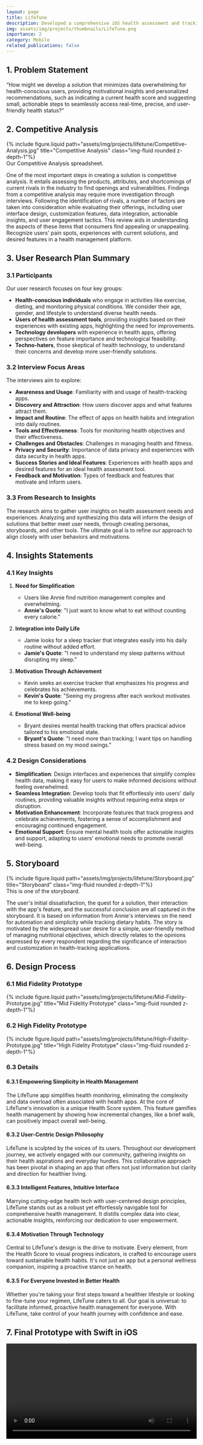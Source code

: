 ```yaml
---
layout: page
title: LifeTune
description: Developed a comprehensive iOS health assessment and tracking app with SwiftUI and Swift.
img: assets/img/projects/thumbnails/LifeTune.png
importance: 2
category: Mobile
related_publications: false
---
```


## 1. Problem Statement

“How might we develop a solution that minimizes data overwhelming for health-conscious users, providing motivational insights and personalized recommendations, such as indicating a current health score and suggesting small, actionable steps to seamlessly access real-time, precise, and user-friendly health status?”

## 2. Competitive Analysis

<div class="row">
    <div class="col-sm mt-3 mt-md-0">
        {% include figure.liquid path="assets/img/projects/lifetune/Competitive-Analysis.jpg" title="Competitive Analysis" class="img-fluid rounded z-depth-1"%}
    </div>
</div>
<div class="caption">
    Our Competitive Analysis spreadsheet.
</div>

One of the most important steps in creating a solution is competitive analysis. It entails assessing the products, attributes, and shortcomings of current rivals in the industry to find openings and vulnerabilities. Findings from a competitive analysis may require more investigation through interviews. Following the identification of rivals, a number of factors are taken into consideration while evaluating their offerings, including user interface design, customization features, data integration, actionable insights, and user engagement tactics. This review aids in understanding the aspects of these items that consumers find appealing or unappealing. Recognize users' pain spots, experiences with current solutions, and desired features in a health management platform.

## 3. User Research Plan Summary

### 3.1 Participants

Our user research focuses on four key groups:

- **Health-conscious individuals** who engage in activities like exercise, dieting, and monitoring physical conditions. We consider their age, gender, and lifestyle to understand diverse health needs.
- **Users of health assessment tools**, providing insights based on their experiences with existing apps, highlighting the need for improvements.
- **Technology developers** with experience in health apps, offering perspectives on feature importance and technological feasibility.
- **Techno-haters**, those skeptical of health technology, to understand their concerns and develop more user-friendly solutions.

### 3.2 Interview Focus Areas

The interviews aim to explore:

- **Awareness and Usage**: Familiarity with and usage of health-tracking apps.
- **Discovery and Attraction**: How users discover apps and what features attract them.
- **Impact and Routine**: The effect of apps on health habits and integration into daily routines.
- **Tools and Effectiveness**: Tools for monitoring health objectives and their effectiveness.
- **Challenges and Obstacles**: Challenges in managing health and fitness.
- **Privacy and Security**: Importance of data privacy and experiences with data security in health apps.
- **Success Stories and Ideal Features**: Experiences with health apps and desired features for an ideal health assessment tool.
- **Feedback and Motivation**: Types of feedback and features that motivate and inform users.

### 3.3 From Research to Insights

The research aims to gather user insights on health assessment needs and experiences. Analyzing and synthesizing this data will inform the design of solutions that better meet user needs, through creating personas, storyboards, and other tools. The ultimate goal is to refine our approach to align closely with user behaviors and motivations.

## 4. Insights Statements

### 4.1 Key Insights

1. **Need for Simplification**

   - Users like Annie find nutrition management complex and overwhelming.
   - **Annie's Quote**: "I just want to know what to eat without counting every calorie."

2. **Integration into Daily Life**

   - Jamie looks for a sleep tracker that integrates easily into his daily routine without added effort.
   - **Jamie's Quote**: "I need to understand my sleep patterns without disrupting my sleep."

3. **Motivation Through Achievement**

   - Kevin seeks an exercise tracker that emphasizes his progress and celebrates his achievements.
   - **Kevin's Quote**: "Seeing my progress after each workout motivates me to keep going."

4. **Emotional Well-being**

   - Bryant desires mental health tracking that offers practical advice tailored to his emotional state.
   - **Bryant's Quote**: "I need more than tracking; I want tips on handling stress based on my mood swings."

### 4.2 Design Considerations

- **Simplification**: Design interfaces and experiences that simplify complex health data, making it easy for users to make informed decisions without feeling overwhelmed.
- **Seamless Integration**: Develop tools that fit effortlessly into users' daily routines, providing valuable insights without requiring extra steps or disruption.
- **Motivation Enhancement**: Incorporate features that track progress and celebrate achievements, fostering a sense of accomplishment and encouraging continued engagement.
- **Emotional Support**: Ensure mental health tools offer actionable insights and support, adapting to users' emotional needs to promote overall well-being.

## 5. Storyboard

<div class="row">
    <div class="col-sm mt-3 mt-md-0">
        {% include figure.liquid path="assets/img/projects/lifetune/Storyboard.jpg" title="Storyboard" class="img-fluid rounded z-depth-1"%}
    </div>
</div>
<div class="caption">
    This is one of the storyboard.
</div>

The user's initial dissatisfaction, the quest for a solution, their interaction with the app's feature, and the successful conclusion are all captured in the storyboard. It is based on information from Annie's interviews on the need for automation and simplicity while tracking dietary habits. The story is motivated by the widespread user desire for a simple, user-friendly method of managing nutritional objectives, which directly relates to the opinions expressed by every respondent regarding the significance of interaction and customization in health-tracking applications.

## 6. Design Process

### 6.1 Mid Fidelity Prototype

<div class="row">
    <div class="col-sm mt-3 mt-md-0">
        {% include figure.liquid path="assets/img/projects/lifetune/Mid-Fidelity-Prototype.jpg" title="Mid Fidelity Prototype" class="img-fluid rounded z-depth-1"%}
    </div>
</div>

### 6.2 High Fidelity Prototype

<div class="row">
    <div class="col-sm mt-3 mt-md-0">
        {% include figure.liquid path="assets/img/projects/lifetune/High-Fidelity-Prototype.jpg" title="High Fidelity Prototype" class="img-fluid rounded z-depth-1"%}
    </div>
</div>

### 6.3 Details

#### 6.3.1 Empowering Simplicity in Health Management

The LifeTune app simplifies health monitoring, eliminating the complexity and data overload often associated with health apps. At the core of LifeTune's innovation is a unique Health Score system. This feature gamifies health management by showing how incremental changes, like a brief walk, can positively impact overall well-being.

#### 6.3.2 User-Centric Design Philosophy

LifeTune is sculpted by the voices of its users. Throughout our development journey, we actively engaged with our community, gathering insights on their health aspirations and everyday hurdles. This collaborative approach has been pivotal in shaping an app that offers not just information but clarity and direction for healthier living.

#### 6.3.3 Intelligent Features, Intuitive Interface

Marrying cutting-edge health tech with user-centered design principles, LifeTune stands out as a robust yet effortlessly navigable tool for comprehensive health management. It distills complex data into clear, actionable insights, reinforcing our dedication to user empowerment.

#### 6.3.4 Motivation Through Technology

Central to LifeTune's design is the drive to motivate. Every element, from the Health Score to visual progress indicators, is crafted to encourage users toward sustainable health habits. It's not just an app but a personal wellness companion, inspiring a proactive stance on health.

#### 6.3.5 For Everyone Invested in Better Health

Whether you're taking your first steps toward a healthier lifestyle or looking to fine-tune your regimen, LifeTune caters to all. Our goal is universal: to facilitate informed, proactive health management for everyone. With LifeTune, take control of your health journey with confidence and ease.

## 7. Final Prototype with Swift in iOS

<video controls="" width="100%" style="max-height: 600px;">
  <source src="https://cdn.jsdelivr.net/gh/ZL-Asica/web-cdn@master/video/lifetune-demo.mp4" type="video/mp4">
  Your browser does not support the video tag.
</video>
